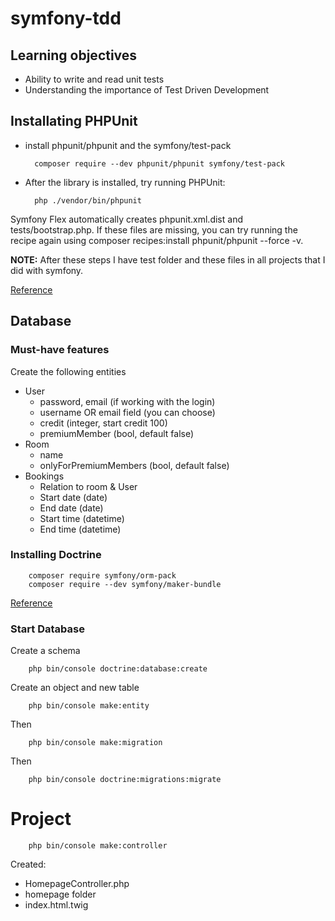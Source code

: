 # symfony-tdd

## Learning objectives
- Ability to write and read unit tests
- Understanding the importance of Test Driven Development

## Installating PHPUnit

* install phpunit/phpunit and the symfony/test-pack
    
        composer require --dev phpunit/phpunit symfony/test-pack

* After the library is installed, try running PHPUnit:

        php ./vendor/bin/phpunit

Symfony Flex automatically creates phpunit.xml.dist and tests/bootstrap.php. If these files are missing, you can try running the recipe again using composer recipes:install phpunit/phpunit --force -v.

<b>NOTE:</b> After these steps I have test folder and these files in all projects that I did with symfony.

[Reference](https://symfony.com/doc/current/testing.html)

## Database

### Must-have features

Create the following entities
- User
    - password, email (if working with the login)
    - username OR email field (you can choose)
    - credit (integer, start credit 100)
    - premiumMember (bool, default false)
- Room
    - name
    - onlyForPremiumMembers (bool, default false)
- Bookings
    - Relation to room & User
    - Start date (date)
    - End date (date)
    - Start time (datetime)
    - End time (datetime)
### Installing Doctrine

        composer require symfony/orm-pack
        composer require --dev symfony/maker-bundle

[Reference](https://symfony.com/doc/current/doctrine.html)

### Start Database

Create a schema

        php bin/console doctrine:database:create

Create an object and new table

        php bin/console make:entity

Then

        php bin/console make:migration

Then 

        php bin/console doctrine:migrations:migrate

# Project

        php bin/console make:controller

Created:
* HomepageController.php 
* homepage folder 
* index.html.twig